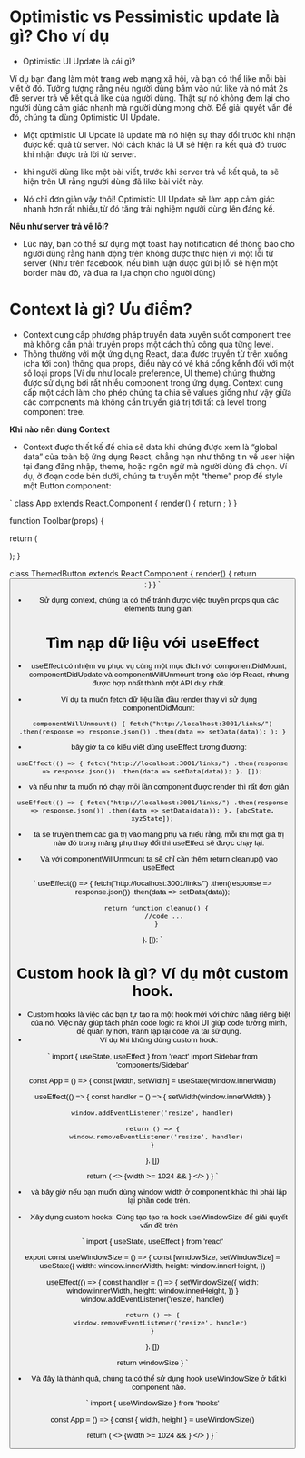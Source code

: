 # Optimistic vs Pessimistic update là gì? Cho ví dụ

- Optimistic UI Update là cái gì?

Ví dụ bạn đang làm một trang web mạng xã hội, và bạn có thể like mỗi bài viết ở đó. Tưởng tượng rằng nếu người dùng bấm vào nút like và nó mất 2s để server trả về kết quả like của người dùng. Thật sự nó không đem lại cho người dùng cảm giác nhanh mà người dùng mong chờ. Để giải quyết vấn đề đó, chúng ta dùng Optimistic UI Update.

- Một optimistic UI Update là update mà nó hiện sự thay đổi trước khi nhận được kết quả từ server. Nói cách khác là UI sẽ hiện ra kết quả đó trước khi nhận được trả lời từ server.

- khi người dùng like một bài viết, trước khi server trả về kết quả, ta sẽ hiện trên UI rằng người dùng đã like bài viết này.

- Nó chỉ đơn giản vậy thôi! Optimistic UI Update sẽ làm app cảm giác nhanh hơn rất nhiều,từ đó tăng trải nghiệm người dùng lên đáng kể.

**Nếu như server trả về lỗi?**

- Lúc này, bạn có thể sử dụng một toast hay notification để thông báo cho người dùng rằng hành động trên không được thực hiện vì một lỗi từ server (Như trên facebook, nếu bình luận được gửi bị lỗi sẽ hiện một border màu đỏ, và đưa ra lựa chọn cho người dùng)

# Context là gì? Ưu điểm?

- Context cung cấp phương pháp truyền data xuyên suốt component tree mà không cần phải truyền props một cách thủ công qua từng level.
- Thông thường với một ứng dụng React, data được truyền từ trên xuống (cha tới con) thông qua props, điều này có vẻ khá cồng kềnh đối với một số loại props (Ví dụ như locale preference, UI theme) chúng thường được sử dụng bởi rất nhiều component trong ứng dụng. Context cung cấp một cách làm cho phép chúng ta chia sẽ values giống như vậy giữa các components mà không cần truyền giá trị tới tất cả level trong component tree.

**Khi nào nên dùng Context**

- Context được thiết kế để chia sẽ data khi chúng được xem là “global data” của toàn bộ ứng dụng React, chẳng hạn như thông tin về user hiện tại đang đăng nhập, theme, hoặc ngôn ngữ mà người dùng đã chọn. Ví dụ, ở đoạn code bên dưới, chúng ta truyền một “theme” prop để style một Button component:

`
class App extends React.Component {
  render() {
    return <Toolbar theme="dark" />;
  }
}

function Toolbar(props) {
  
  return (
    <div>
      <ThemedButton theme={props.theme} />
    </div>
  );
}

class ThemedButton extends React.Component {
  render() {
    return <Button theme={this.props.theme} />;
  }
}
`

- Sử dụng context, chúng ta có thể tránh được việc truyền props qua các elements trung gian:

# Tìm nạp dữ liệu với useEffect
- useEffect có nhiệm vụ phục vụ cùng một mục đích với componentDidMount, componentDidUpdate và componentWillUnmount trong các lớp React, nhưng được hợp nhất thành một API duy nhất.

- Ví dụ ta muốn fetch dữ liệu lần đầu render thay vì sử dụng componentDidMount:

`
componentWillUnmount() {
        fetch("http://localhost:3001/links/")
          .then(response => response.json())
          .then(data => setData(data));
    );
  }
`

- bây giờ ta có kiểu viết dùng useEffect tương đương:

`
 useEffect(() => {
    fetch("http://localhost:3001/links/")
      .then(response => response.json())
      .then(data => setData(data));
  }, []);
`
- và nếu như ta muốn nó chạy mỗi lần component được render thì rất đơn giản

`
  useEffect(() => {
    fetch("http://localhost:3001/links/")
      .then(response => response.json())
      .then(data => setData(data));
  }, [abcState, xyzState]);
`

- ta sẽ truyền thêm các giá trị vào mảng phụ và hiểu rằng, mỗi khi một giá trị nào đó trong mảng phụ thay đổi thì useEffect sẽ được chạy lại.

- Và với componentWillUnmount ta sẽ chỉ cần thêm return cleanup() vào useEffect

`
useEffect(() => {
    fetch("http://localhost:3001/links/")
      .then(response => response.json())
      .then(data => setData(data));
      
      return function cleanup() {
          //code ...
      }
  }, []);
`
# Custom hook là gì? Ví dụ một custom hook.
- Custom hooks là việc các bạn tự tạo ra một hook mới với chức năng riêng biệt của nó. Việc này giúp tách phần code logic ra khỏi UI giúp code tường minh, dễ quản lý hơn, tránh lặp lại code và tái sử dụng.
- Ví dụ khi không dùng custom hook:

`
import { useState, useEffect } from 'react'
import Sidebar from 'components/Sidebar'

const App = () => {
  const [width, setWidth] = useState<number>(window.innerWidth)
  
  useEffect(() => {
    const handler = () => {
      setWidth(window.innerWidth)
    }
    
    window.addEventListener('resize', handler)
    
    return () => {
      window.removeEventListener('resize', handler)
    }
  }, [])

  return (
    <>
      {width >= 1024 && <Sidebar />}
    </>
  )
}
`

- và bây giờ nếu bạn muốn dùng window width ở component khác thì phải lặp lại phần code trên.

- Xây dựng custom hooks: Cùng tạo tạo ra hook useWindowSize để giải quyết vấn đề trên

`
import { useState, useEffect } from 'react'

export const useWindowSize = () => {
  const [windowSize, setWindowSize] = useState({
    width: window.innerWidth,
    height: window.innerHeight,
  })

  useEffect(() => {
    const handler = () => {
      setWindowSize({
          width: window.innerWidth,
          height: window.innerHeight,
      })
    }
    window.addEventListener('resize', handler)

    return () => {
        window.removeEventListener('resize', handler)
    }
  }, [])

  return windowSize
}
`

- Và đây là thành quả, chúng ta có thể sử dụng hook useWindowSize ở bất kì component nào.

`
import { useWindowSize } from 'hooks'

const App = () => {
  const { width, height } = useWindowSize()

  return (
    <>
      {width >= 1024 && <Sidebar />}
    </>
  )
}
`